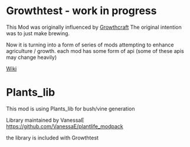 Growthtest - work in progress
==========

This Mod was originally influenced by [Growthcraft](http://growthcraft.wikispaces.com) 
The original intention was to just make brewing.

Now it is turning into a form of series of mods attempting to enhance agriculture / growth. each mod has some form of api (some of these apis may change heavily)

[Wiki](https://github.com/Bobster3d/growthtest/wiki)

Plants_lib
==========
This mod is using Plants_lib for bush/vine generation

Library maintained by VanessaE
https://github.com/VanessaE/plantlife_modpack

the library is included with Growthtest
